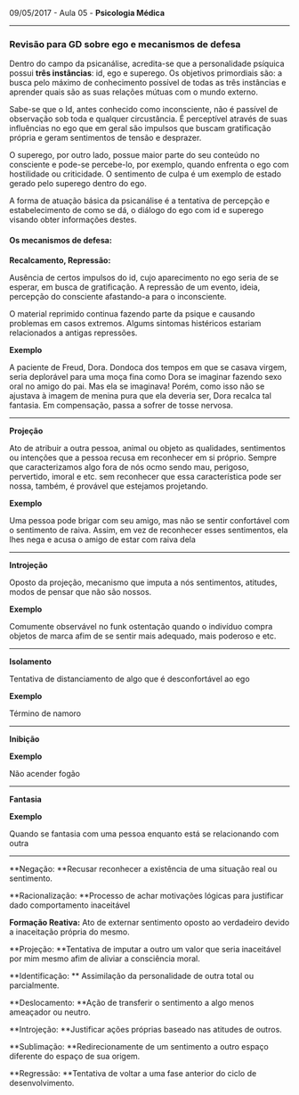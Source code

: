 09/05/2017 - Aula 05 - **Psicologia Médica**

---

### Revisão para GD sobre ego e mecanismos de defesa

Dentro do campo da psicanálise, acredita-se que a personalidade psíquica possui **três instâncias**: id, ego e superego. Os objetivos primordiais são: a busca pelo máximo de conhecimento possível de todas as três instâncias e aprender quais são as suas relações mútuas com o mundo externo.

Sabe-se que o Id, antes conhecido como inconsciente, não é passível de observação sob toda e qualquer circustância. É perceptível através de suas influências no ego que em geral são impulsos que buscam gratificação própria e geram sentimentos de tensão e desprazer.

O superego, por outro lado, possue maior parte do seu conteúdo no consciente e pode-se percebe-lo, por exemplo, quando enfrenta o ego com hostilidade ou criticidade. O sentimento de culpa é um exemplo de estado gerado pelo superego dentro do ego.

A forma de atuação básica da psicanálise é a tentativa de percepção e estabelecimento de como se dá,  o diálogo do ego com id e superego visando obter informações destes.

#### **Os mecanismos de defesa:**

**Recalcamento, Repressão:**

Ausência de certos impulsos do id, cujo aparecimento no ego seria de se esperar, em busca de gratificação. A repressão de um evento, ideia, percepção do consciente afastando-a para o inconsciente.

O material reprimido continua fazendo parte da psique e causando problemas em casos extremos. Algums sintomas histéricos estariam relacionados a antigas repressões.

**Exemplo**

A paciente de Freud, Dora. Dondoca dos tempos em que se casava virgem, seria deplorável para uma moça fina como Dora se imaginar fazendo sexo oral no amigo do pai. Mas ela se imaginava! Porém, como isso não se ajustava à imagem de menina pura que ela deveria ser, Dora recalca tal fantasia. Em compensação, passa a sofrer de tosse nervosa.

---

**Projeção**

Ato de atribuir a outra pessoa, animal ou objeto as qualidades, sentimentos ou intenções que a pessoa recusa em reconhecer em si próprio. Sempre que caracterizamos algo fora de nós ocmo sendo mau, perigoso, pervertido, imoral e etc. sem reconhecer que essa característica pode ser nossa, também, é provável que estejamos projetando.

**Exemplo**

Uma pessoa pode brigar com seu amigo, mas não se sentir confortável com o sentimento de raiva. Assim, em vez de reconhecer esses sentimentos, ela lhes nega e acusa o amigo de estar com raiva dela

---

**Introjeção**

Oposto da projeção, mecanismo que imputa a nós sentimentos, atitudes, modos de pensar que não são nossos.

**Exemplo**

Comumente observável no funk ostentação quando o indivíduo compra objetos de marca afim de se sentir mais adequado, mais poderoso e etc.

---

**Isolamento**

Tentativa de distanciamento de algo que é desconfortável ao ego

**Exemplo**

Término de namoro

---

**Inibição**

**Exemplo**

Não acender fogão

---

**Fantasia**

**Exemplo**

Quando se fantasia com uma pessoa enquanto está se relacionando com outra

---





**Negação: **Recusar reconhecer a existência de uma situação real ou sentimento.

**Racionalização: **Processo de achar motivações lógicas para justificar dado comportamento inaceitável

**Formação Reativa:** Ato de externar sentimento oposto ao verdadeiro devido a inaceitação própria do mesmo.

**Projeção: **Tentativa de imputar a outro um valor que seria inaceitável por mim mesmo afim de aliviar a consciência moral.

**Identificação: ** Assimilação da personalidade de outra total ou parcialmente.

**Deslocamento: **Ação  de transferir o sentimento a algo menos ameaçador ou neutro.

**Introjeção: **Justificar ações próprias baseado nas atitudes de outros.

**Sublimação: **Redirecionamente de um sentimento a outro espaço diferente do espaço de sua origem.

**Regressão: **Tentativa de voltar a uma fase anterior do ciclo de desenvolvimento.

